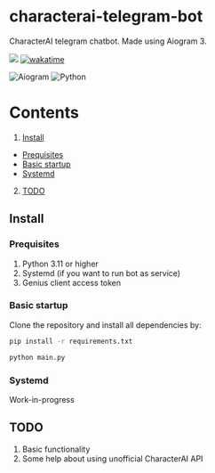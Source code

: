 # characterai-telegram-bot
 CharacterAI telegram chatbot. Made using Aiogram 3.


[<img src="https://img.shields.io/badge/Telegram-%40None-blue">](https://t.me/)
[![wakatime]()]()

![Aiogram](https://img.shields.io/badge/aiogram-14354C?style=for-the-badge&logo=python&logoColor=white)
![Python](https://img.shields.io/badge/Python-3776AB?style=for-the-badge&logo=python&logoColor=white)

 # Contents
 1. <a href="#install">Install</a>
  * <a href="#prequisites">Prequisites</a> 
  * <a href="#basic-startup">Basic startup</a>
  * <a href="#systemd">Systemd</a>
 2. <a href="#todo">TODO</a>


## Install

### Prequisites
1. Python 3.11 or higher
2. Systemd (if you want to run bot as service)
3. Genius client access token

### Basic startup
Clone the repository and install all dependencies by:
```bash
pip install -r requirements.txt
```

```bash
python main.py
```

### Systemd
Work-in-progress


## TODO
1. Basic functionality
2. Some help about using unofficial CharacterAI API 
